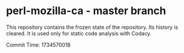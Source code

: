 # perl-mozilla-ca - master branch

This repository contains the frozen state of the repository.
Its history is cleared. It is used only for static code
analysis with Codacy.

Commit Time: 1734570018